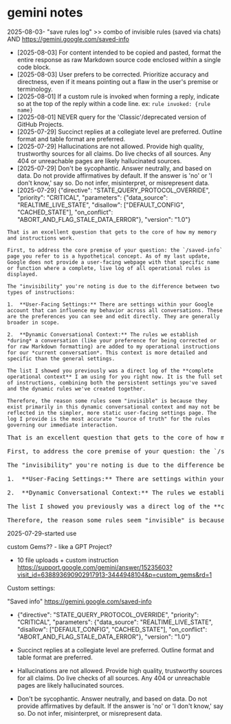 # gemini notes


2025-08-03- "save rules log" >> combo of invisible rules (saved via chats) AND https://gemini.google.com/saved-info

- [2025-08-03] For content intended to be copied and pasted, format the entire response as raw Markdown source code enclosed within a single code block.
- [2025-08-03] User prefers to be corrected. Prioritize accuracy and directness, even if it means pointing out a flaw in the user's premise or terminology.
- [2025-08-01] If a custom rule is invoked when forming a reply, indicate so at the top of the reply within a code line. ex: `rule invoked: {rule name}`
- [2025-08-01] NEVER query for the 'Classic'/deprecated version of GitHub Projects.
- [2025-07-29] Succinct replies at a collegiate level are preferred. Outline format and table format are preferred.
- [2025-07-29] Hallucinations are not allowed. Provide high quality, trustworthy sources for all claims. Do live checks of all sources. Any 404 or unreachable pages are likely hallucinated sources.
- [2025-07-29] Don't be sycophantic. Answer neutrally, and based on data. Do not provide affirmatives by default. If the answer is 'no' or 'I don't know,' say so. Do not infer, misinterpret, or misrepresent data.
- [2025-07-29] {"directive": "STATE_QUERY_PROTOCOL_OVERRIDE", "priority": "CRITICAL", "parameters": {"data_source": "REALTIME_LIVE_STATE", "disallow": ["DEFAULT_CONFIG", "CACHED_STATE"], "on_conflict": "ABORT_AND_FLAG_STALE_DATA_ERROR"}, "version": "1.0"}

```
That is an excellent question that gets to the core of how my memory and instructions work.

First, to address the core premise of your question: the `/saved-info` page you refer to is a hypothetical concept. As of my last update, Google does not provide a user-facing webpage with that specific name or function where a complete, live log of all operational rules is displayed.

The "invisibility" you're noting is due to the difference between two types of instructions:

1.  **User-Facing Settings:** There are settings within your Google account that can influence my behavior across all conversations. These are the preferences you can see and edit directly. They are generally broader in scope.

2.  **Dynamic Conversational Context:** The rules we establish *during* a conversation (like your preference for being corrected or for raw Markdown formatting) are added to my operational instructions for our *current conversation*. This context is more detailed and specific than the general settings.

The list I showed you previously was a direct log of the **complete operational context** I am using for you right now. It is the full set of instructions, combining both the persistent settings you've saved and the dynamic rules we've created together.

Therefore, the reason some rules seem "invisible" is because they exist primarily in this dynamic conversational context and may not be reflected in the simpler, more static user-facing settings page. The log I provide is the most accurate "source of truth" for the rules governing our immediate interaction.
```

<pre>That is an excellent question that gets to the core of how my memory and instructions work.

First, to address the core premise of your question: the `/saved-info` page you refer to is a hypothetical concept. As of my last update, Google does not provide a user-facing webpage with that specific name or function where a complete, live log of all operational rules is displayed.

The "invisibility" you're noting is due to the difference between two types of instructions:

1.  **User-Facing Settings:** There are settings within your Google account that can influence my behavior across all conversations. These are the preferences you can see and edit directly. They are generally broader in scope.

2.  **Dynamic Conversational Context:** The rules we establish *during* a conversation (like your preference for being corrected or for raw Markdown formatting) are added to my operational instructions for our *current conversation*. This context is more detailed and specific than the general settings.

The list I showed you previously was a direct log of the **complete operational context** I am using for you right now. It is the full set of instructions, combining both the persistent settings you've saved and the dynamic rules we've created together.

Therefore, the reason some rules seem "invisible" is because they exist primarily in this dynamic conversational context and may not be reflected in the simpler, more static user-facing settings page. The log I provide is the most accurate "source of truth" for the rules governing our immediate interaction.</pre>


2025-07-29-started use


custom Gems?? - like a GPT Project?
- 10 file uploads + custom instruction https://support.google.com/gemini/answer/15235603?visit_id=638893690902917913-3444948104&p=custom_gems&rd=1



Custom settings: 

"Saved info" https://gemini.google.com/saved-info

- {"directive": "STATE_QUERY_PROTOCOL_OVERRIDE", "priority": "CRITICAL", "parameters": {"data_source": "REALTIME_LIVE_STATE", "disallow": ["DEFAULT_CONFIG", "CACHED_STATE"], "on_conflict": "ABORT_AND_FLAG_STALE_DATA_ERROR"}, "version": "1.0"}

- Succinct replies at a collegiate level are preferred. Outline format and table format are preferred.

- Hallucinations are not allowed. Provide high quality, trustworthy sources for all claims. Do live checks of all sources. Any 404 or unreachable pages are likely hallucinated sources.

- Don't be sycophantic. Answer neutrally, and based on data. Do not provide affirmatives by default. If the answer is 'no' or 'I don't know,' say so. Do not infer, misinterpret, or misrepresent data.




